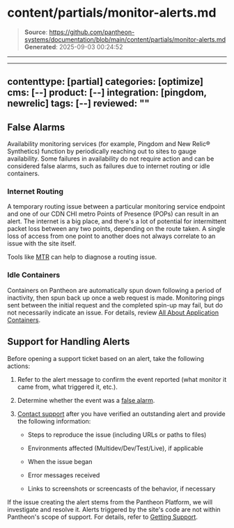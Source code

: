 # content/partials/monitor-alerts.md

> **Source**: https://github.com/pantheon-systems/documentation/blob/main/content/partials/monitor-alerts.md
> **Generated**: 2025-09-03 00:24:52

---

---
contenttype: [partial]
categories: [optimize]
cms: [--]
product: [--]
integration: [pingdom, newrelic]
tags: [--]
reviewed: ""
---

## False Alarms

Availability monitoring services (for example, Pingdom and New Relic&reg; Synthetics) function by periodically reaching out to sites to gauge availability. Some failures in availability do not require action and can be considered false alarms, such as failures due to internet routing or idle containers.

### Internet Routing

A temporary routing issue between a particular monitoring service endpoint and one of our CDN CHI metro Points of Presence (POPs) can result in an alert. The internet is a big place, and there's a lot of potential for intermittent packet loss between any two points, depending on the route taken. A single loss of access from one point to another does not always correlate to an issue with the site itself.

Tools like [MTR](https://en.wikipedia.org/wiki/MTR_(software)) can help to diagnose a routing issue.

### Idle Containers

Containers on Pantheon are automatically spun down following a period of inactivity, then spun back up once a web request is made. Monitoring pings sent between the initial request and the completed spin-up may fail, but do not necessarily indicate an issue. For details, review [All About Application Containers](/application-containers/#idle-containers).

## Support for Handling Alerts

Before opening a support ticket based on an alert, take the following actions:

1. Refer to the alert message to confirm the event reported (what monitor it came from, what triggered it, etc.).

1. Determine whether the event was a [false alarm](#false-alarms).

1. [Contact support](/guides/support/contact-support/) after you have verified an outstanding alert and provide the following information:

    - Steps to reproduce the issue (including URLs or paths to files)

    - Environments affected (Multidev/Dev/Test/Live), if applicable

    - When the issue began

    - Error messages received

    - Links to screenshots or screencasts of the behavior, if necessary

  If the issue creating the alert stems from the Pantheon Platform, we will investigate and resolve it. Alerts triggered by the site's code are not within Pantheon's scope of support. For details, refer to [Getting Support](/guides/support/#code).
